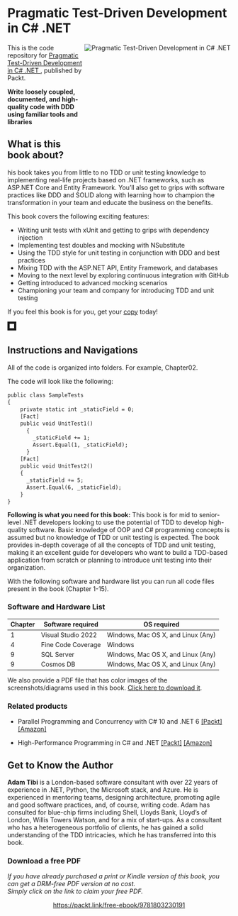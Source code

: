 


# Pragmatic Test-Driven Development in C# .NET 

<a href="https://www.packtpub.com/product/pragmatic-test-driven-development-in-c-net/9781803230191?utm_source=github&utm_medium=repository&utm_campaign="><img src="https://static.packt-cdn.com/products/9781803230191/cover/smaller" alt="Pragmatic Test-Driven Development in C# .NET " height="256px" align="right"></a>

This is the code repository for [Pragmatic Test-Driven Development in C# .NET ](https://www.packtpub.com/product/pragmatic-test-driven-development-in-c-net/9781803230191?utm_source=github&utm_medium=repository&utm_campaign=), published by Packt.

**Write loosely coupled, documented, and high-quality code with DDD using familiar tools and libraries**

## What is this book about?
his book takes you from little to no TDD or unit testing knowledge to implementing real-life projects based on .NET frameworks, such as ASP.NET Core and Entity Framework. You’ll also get to grips with software practices like DDD and SOLID along with learning how to champion the transformation in your team and educate the business on the benefits.

This book covers the following exciting features:
* Writing unit tests with xUnit and getting to grips with dependency injection
* Implementing test doubles and mocking with NSubstitute
* Using the TDD style for unit testing in conjunction with DDD and best practices
* Mixing TDD with the ASP.NET API, Entity Framework, and databases
* Moving to the next level by exploring continuous integration with GitHub
* Getting introduced to advanced mocking scenarios
* Championing your team and company for introducing TDD and unit testing

If you feel this book is for you, get your [copy](https://www.amazon.com/dp/803230193) today!

<a href="https://www.packtpub.com/?utm_source=github&utm_medium=banner&utm_campaign=GitHubBanner"><img src="https://raw.githubusercontent.com/PacktPublishing/GitHub/master/GitHub.png" 
alt="https://www.packtpub.com/" border="5" /></a>

## Instructions and Navigations
All of the code is organized into folders. For example, Chapter02.

The code will look like the following:
```
public class SampleTests
{
    private static int _staticField = 0;
    [Fact]
    public void UnitTest1()
      {
        _staticField += 1;
        Assert.Equal(1, _staticField);
      }
    [Fact]
    public void UnitTest2()
    {
      _staticField += 5;
      Assert.Equal(6, _staticField);
    }
}
```

**Following is what you need for this book:**
This book is for mid to senior-level .NET developers looking to use the potential of TDD to develop high-quality software. Basic knowledge of OOP and C# programming concepts is assumed but no knowledge of TDD or unit testing is expected. The book provides in-depth coverage of all the concepts of TDD and unit testing, making it an excellent guide for developers who want to build a TDD-based application from scratch or planning to introduce unit testing into their organization.

With the following software and hardware list you can run all code files present in the book (Chapter 1-15).
### Software and Hardware List
| Chapter | Software required | OS required |
| -------- | ------------------------------------ | ----------------------------------- |
| 1 | Visual Studio 2022 | Windows, Mac OS X, and Linux (Any) |
| 4 | Fine Code Coverage | Windows |
| 9 | SQL Server | Windows, Mac OS X, and Linux (Any) |
| 9 | Cosmos DB | Windows, Mac OS X, and Linux (Any) |


We also provide a PDF file that has color images of the screenshots/diagrams used in this book. [Click here to download it](https://packt.link/OzRlM).

### Related products
* Parallel Programming and Concurrency with C# 10 and .NET 6  [[Packt]](https://www.packtpub.com/product/parallel-programming-and-concurrency-with-c-10-and-net6/9781803243672?utm_source=github&utm_medium=repository&utm_campaign=) [[Amazon]](https://www.amazon.com/dp/1803243678)

* High-Performance Programming in C# and .NET  [[Packt]](https://www.packtpub.com/product/high-performance-programming-in-c-and-net/9781800564718?utm_source=github&utm_medium=repository&utm_campaign=) [[Amazon]](https://www.amazon.com/dp/1800564716)



## Get to Know the Author
**Adam Tibi**
is a London-based software consultant with over 22 years of experience in .NET, Python, the
Microsoft stack, and Azure. He is experienced in mentoring teams, designing architecture, promoting
agile and good software practices, and, of course, writing code. Adam has consulted for blue-chip firms
including Shell, Lloyds Bank, Lloyd’s of London, Willis Towers Watson, and for a mix of start-ups. As
a consultant who has a heterogeneous portfolio of clients, he has gained a solid understanding of the
TDD intricacies, which he has transferred into this book.

### Download a free PDF

 <i>If you have already purchased a print or Kindle version of this book, you can get a DRM-free PDF version at no cost.<br>Simply click on the link to claim your free PDF.</i>
<p align="center"> <a href="https://packt.link/free-ebook/9781803230191">https://packt.link/free-ebook/9781803230191 </a> </p>